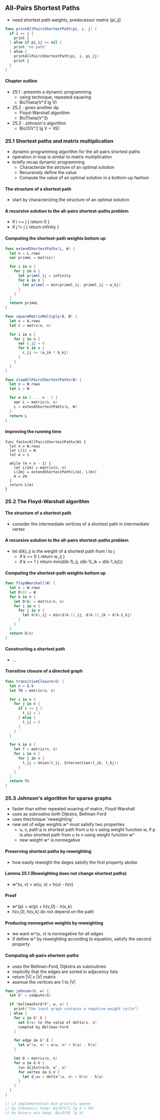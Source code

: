 ## All-Pairs Shortest Paths
- need shortest path weights, predecessor matrix (pi_ij)

``` Swift
func printAllPairsShortestPath(pi, i, j) {
  if i == j {
    print i
  } else if pi_ij == nil {
    print "no path"
  } else {
    printAllPairsShortestPath(pi, i, pi_ij)
    print j
  }
}
```

#### Chapter outline
- 25.1 : presents a dynamic programming
  - using technique, repeated squaring
  - BicTheta(V^3 lg V)
- 25.2 : gives another dp
  - Floyd-Warshall algorithm
  - BicTheta(V^3)
- 25.3 : Johnson's algorithm
  - BicO(V^2 lg V + VE)

### 25.1 Shortest paths and matrix multiplication
- dynamic programming algorithm for the all-pairs shortest paths
- operation in loop is similar to matrix multiplication
- briefly recap dynamic programming 
  - Characterize the strcture of an optimal solution
  - Recursively define the value
  - Compute the value of an optimal solution in a bottom-up fashion

#### The structure of a shortest path
- start by characterizing the structure of an optimal solution

#### A recursive solution to the all-pairs shortest-paths problem
- if i == j { return 0 }
- if j != j { return infinity }

#### Computing the shortest-path weights bottom up
``` Swift
func extendShortestPaths(L, W) {
  let n = L.rows
  var primeL = matrix()

  for i in n {
    for j in n {
      let primel_ij = infinity
      for k in n {
        let primel = min(primel_ij. primel_ij + w_kj)
      }
    }
  }
  return primeL
}

func squareMatrixMultiply(A, B) {
  let n = A.rows
  let C = matrx(n, n)

  for i in n {
    for j in n {
      var c_ij = 0
      for k in n {
        c_ij += (a_ik * b_kj)
      }
    }
  }
}

func slowAllPairsShortestPaths(W) {
  let n = W.rows
  let L = W

  for m in 2 ... n - 1 {
    var L = matrix(n, n)
    L = extendShortestPahts(L, W)
  }
  return L
}
```

#### Improving the running time
```
func fasterAllPairsShortestPaths(W) {
  let n = W.rows
  let L(1) = W
  let m = 1

  while (m < n - 1) {
    let L(2m) = matrix(n, n)
    L(2m) = extendShortestPath(L(m), L(m))
    m = 2m
  }
  return L(m)
}
```

### 25.2 The Floyd-Warshall algorithm

#### The structure of a shortest path
- consider the intermediate vertices of a shortest path in intermediate vertex

#### A recursive solution to the all-pairs shortest-paths problem
- let d(k)_ij is the weight of a shortest path from i to j
  - if k == 0 { return w_ij }
  - if k >= 1 { return min(d(k-1)_ij, d(k-1)_ik + d(k-1_kj))}

#### Computing the shortest-path weights bottom up
``` Swift
func floydWarshall(W) {
  let n = W.rows
  let D(0) = W
  for k in n {
    let D(k) = matrix(n, n) 
    for i in n {
      for j in n {
        let d(k)_ij = min(d(k-1)_ij, d(k-1)_ik + d(k-1_kj)
      }
    }
  }
  return D(n)
}
```

#### Constructing a shortest path
- ...

#### Transitive closure of a directed graph
``` Swift
func transitiveClosure(G) {
  let n = G.V
  let T0 = matrix(n, n)

  for i in n {
    for j in n {
      if i == j {
        t_ij = 1
      } else {
        t_ij = 0
      }
    }
  } 

  for k in n {
    let T = matrix(n, n)
    for i in n {
      for j in n {
        t_ij = Union(t_ij, Intersection(t_ik, t_kj))
      }
    }
  }
  return Tn
}
```

### 25.3 Johnson's algorithm for sparse graphs
- faster than either repeated wuaring of matrix, Floyd-Warshall
- uses as subroutins both Dijkstra, Bellman-Ford
- uses thechnique 'reweighting'
- new set of edge weights w^ must satisfy two properties
  - u, v, path p is shortest path from u to v using weight function w, if p is also shortest path from u to v using weight function w^
  - new weight w^ is nonnegative

#### Preserving shortest paths by reweighting
- how easily reweight the deges satisfy the first property abobe

#### Lemma 25.1 (Reweighting does not change shortest paths)
- w^(u, v) = w(u, v) + h(u) - h(v)

#### Proof
- w^(p) = w(p) + h(v_0) - h(v_k)
- h(v_0), h(v_k) do not depend on the path

#### Producing nonnegative weights by reweighting
- we want w^(u, v) is nonnegative for all edges
- if define w^ by reweighting according to equation, satisfy the second property

#### Computing all-pairs shortest-paths
- uses the Bellman-Ford, Dijkstra as subroutines
- implicitly that the edges are sorted in adjacency lists
- return |V| x |V| matrix 
- assmue the vertices are 1 to |V|

``` Swift
func johnson(G, w) {
  let G' = compute(G)

  if !bellmanFord(V', w, s) {
    print("the input graph contains a negative-weight cycle")
  } else {
    for v in G'.V {
      set h(v) to the value of delta(s, v)
      compted by Bellman-Ford 
    }

    for edge in G'.E {
      let w^(u, v) = w(u, v) + h(u) - h(v) 
    }

    let D = matrix(n, n)
    for u in G.V {
      run dijkstra(G, w^, u)
      for vertex in G.V {
        let d_uv = delta^(u, v) + h(v) - h(u)
      }
    }
  }
}

// if implementation min-priority queue 
// by Fibonacci heap: BicO(V^2 lg V + VE)
// by binary min heap: BicO(VE lg V)
```